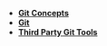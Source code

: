 - [**Git Concepts**](/learn_to_code/git/git_concepts)
- [**Git**](/learn_to_code/git/git)
- [**Third Party Git Tools**](/learn_to_code/git/third_party_git_tools)